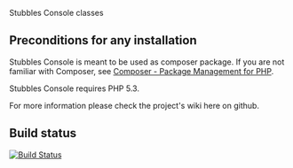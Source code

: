 Stubbles Console classes

Preconditions for any installation
----------------------------------

Stubbles Console is meant to be used as composer package. If you are not familiar
with Composer, see [Composer - Package Management for PHP](https://github.com/composer/composer#readme).

Stubbles Console requires PHP 5.3.


For more information please check the project's wiki here on github.


Build status
------------

[![Build Status](https://secure.travis-ci.org/stubbles/stubbles-console.png)](http://travis-ci.org/stubbles/stubbles-console)
